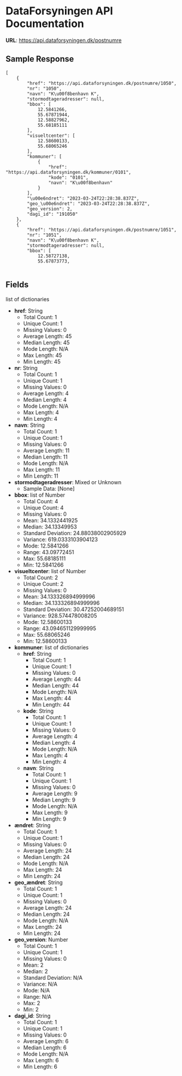 # DataForsyningen API Documentation

**URL**: https://api.dataforsyningen.dk/postnumre

## Sample Response
```
[
    {
        "href": "https://api.dataforsyningen.dk/postnumre/1050",
        "nr": "1050",
        "navn": "K\u00f8benhavn K",
        "stormodtageradresser": null,
        "bbox": [
            12.5841266,
            55.67871944,
            12.58827962,
            55.68185111
        ],
        "visueltcenter": [
            12.58600133,
            55.68065246
        ],
        "kommuner": [
            {
                "href": "https://api.dataforsyningen.dk/kommuner/0101",
                "kode": "0101",
                "navn": "K\u00f8benhavn"
            }
        ],
        "\u00e6ndret": "2023-03-24T22:28:38.837Z",
        "geo_\u00e6ndret": "2023-03-24T22:28:38.837Z",
        "geo_version": 2,
        "dagi_id": "191050"
    },
    {
        "href": "https://api.dataforsyningen.dk/postnumre/1051",
        "nr": "1051",
        "navn": "K\u00f8benhavn K",
        "stormodtageradresser": null,
        "bbox": [
            12.58727138,
            55.67873773,
         
```

## Fields
list of dictionaries
  - **href**: String
    - Total Count: 1
    - Unique Count: 1
    - Missing Values: 0
    - Average Length: 45
    - Median Length: 45
    - Mode Length: N/A
    - Max Length: 45
    - Min Length: 45
  - **nr**: String
    - Total Count: 1
    - Unique Count: 1
    - Missing Values: 0
    - Average Length: 4
    - Median Length: 4
    - Mode Length: N/A
    - Max Length: 4
    - Min Length: 4
  - **navn**: String
    - Total Count: 1
    - Unique Count: 1
    - Missing Values: 0
    - Average Length: 11
    - Median Length: 11
    - Mode Length: N/A
    - Max Length: 11
    - Min Length: 11
  - **stormodtageradresser**: Mixed or Unknown
    - Sample Data: [None]
  - **bbox**: list of Number
    - Total Count: 4
    - Unique Count: 4
    - Missing Values: 0
    - Mean: 34.1332441925
    - Median: 34.13349953
    - Standard Deviation: 24.88038002905929
    - Variance: 619.0333103904123
    - Mode: 12.5841266
    - Range: 43.09772451
    - Max: 55.68185111
    - Min: 12.5841266
  - **visueltcenter**: list of Number
    - Total Count: 2
    - Unique Count: 2
    - Missing Values: 0
    - Mean: 34.133326894999996
    - Median: 34.133326894999996
    - Standard Deviation: 30.47252004689151
    - Variance: 928.574478008205
    - Mode: 12.58600133
    - Range: 43.094651129999995
    - Max: 55.68065246
    - Min: 12.58600133
  - **kommuner**: list of dictionaries
    - **href**: String
      - Total Count: 1
      - Unique Count: 1
      - Missing Values: 0
      - Average Length: 44
      - Median Length: 44
      - Mode Length: N/A
      - Max Length: 44
      - Min Length: 44
    - **kode**: String
      - Total Count: 1
      - Unique Count: 1
      - Missing Values: 0
      - Average Length: 4
      - Median Length: 4
      - Mode Length: N/A
      - Max Length: 4
      - Min Length: 4
    - **navn**: String
      - Total Count: 1
      - Unique Count: 1
      - Missing Values: 0
      - Average Length: 9
      - Median Length: 9
      - Mode Length: N/A
      - Max Length: 9
      - Min Length: 9
  - **ændret**: String
    - Total Count: 1
    - Unique Count: 1
    - Missing Values: 0
    - Average Length: 24
    - Median Length: 24
    - Mode Length: N/A
    - Max Length: 24
    - Min Length: 24
  - **geo_ændret**: String
    - Total Count: 1
    - Unique Count: 1
    - Missing Values: 0
    - Average Length: 24
    - Median Length: 24
    - Mode Length: N/A
    - Max Length: 24
    - Min Length: 24
  - **geo_version**: Number
    - Total Count: 1
    - Unique Count: 1
    - Missing Values: 0
    - Mean: 2
    - Median: 2
    - Standard Deviation: N/A
    - Variance: N/A
    - Mode: N/A
    - Range: N/A
    - Max: 2
    - Min: 2
  - **dagi_id**: String
    - Total Count: 1
    - Unique Count: 1
    - Missing Values: 0
    - Average Length: 6
    - Median Length: 6
    - Mode Length: N/A
    - Max Length: 6
    - Min Length: 6
